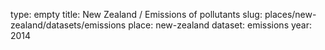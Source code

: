 type: empty
title: New Zealand / Emissions of pollutants
slug: places/new-zealand/datasets/emissions
place: new-zealand
dataset: emissions
year: 2014
